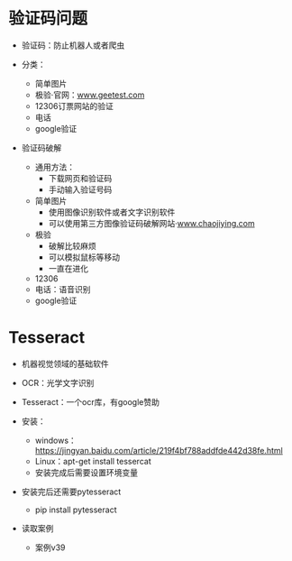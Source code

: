# 验证码问题
- 验证码：防止机器人或者爬虫
- 分类：
    - 简单图片
    - 极验·官网：www.geetest.com
    - 12306订票网站的验证
    - 电话
    - google验证
    
- 验证码破解
    - 通用方法：
        - 下载网页和验证码
        - 手动输入验证号码
    - 简单图片
        - 使用图像识别软件或者文字识别软件
        - 可以使用第三方图像验证码破解网站·www.chaojiying.com
    - 极验
        - 破解比较麻烦
        - 可以模拟鼠标等移动
        - 一直在进化
    - 12306
    - 电话：语音识别
    - google验证
    
# Tesseract
- 机器视觉领域的基础软件
- OCR：光学文字识别
- Tesseract：一个ocr库，有google赞助
- 安装：
    - windows：https://jingyan.baidu.com/article/219f4bf788addfde442d38fe.html
    -  Linux：apt-get install tessercat
    - 安装完成后需要设置环境变量
- 安装完后还需要pytesseract
    - pip install pytesseract
 
- 读取案例
    - 案例v39
       
    
    